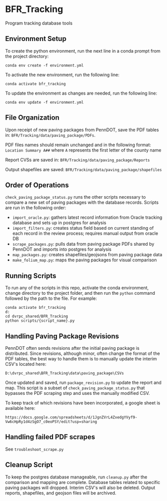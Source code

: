 # BFR_Tracking

Program tracking database tools

## Environment Setup

To create the python environment, run the next line in a conda prompt from the project directory:

```
conda env create -f environment.yml
```

To activate the new environment, run the following line:

```
conda activate bfr_tracking
```

To update the environment as changes are needed, run the following line:

```
conda env update -f environment.yml
```

## File Organization

Upon receipt of new paving packages from PennDOT, save the PDF tables in: `BFR/Tracking/data/paving_package/PDFs`.

PDF files names should remain unchanged and in the following format: `Location Summary A##` where `A` represents the first letter of the county name

Report CVSs are saved in: `BFR/Tracking/data/paving_package/Reports`

Output shapefiles are saved: `BFR/Tracking/data/paving_package/shapefiles`

## Order of Operations

`check_paving_package_status.py` runs the other scripts necessary to compare a new set of paving packages with the database records. Scripts are run in the following order:

- `import_oracle.py`: gathers latest record information from Oracle tracking database and sets up in postgres for analysis
- `import_filters.py`: creates status field based on current standing of each record in the review process; requires manual output from oracle DB
- `scrape_packages.py`: pulls data from paving package PDFs shared by PennDOT and imports into postgres for analysis
- `map_packages.py`: creates shapefiles/geojsons from paving package data
- `make_folium_map.py`: maps the paving packages for visual comparison

## Running Scripts

To run any of the scripts in this repo, activate the conda environment, change directory to the project folder, and then run the `python` command followed by the path to the file. For example:

```
conda activate bfr_tracking
d:
cd dvrpc_shared/BFR_Tracking
python scripts/{script_name}.py
```

## Handling Paving Package Revisions

PennDOT often sends revisions after the initial paving package is distributed. Since revisions, although minor, often change the format of the PDF tables, the best way to handle them is to manually update the interim CSV's located here:

```
D:\dvrpc_shared\BFR_Tracking\data\paving_package\CSVs
```

Once updated and saved, run `package_revision.py` to update the report and map. This script is a subset of `check_paving_package_status.py` that bypasses the PDF scraping step and uses the manually modified CSV.

To keep track of which revisions have been incorporated, a google sheet is available here:

```
https://docs.google.com/spreadsheets/d/1JgnZVrL4ZxedgYVyf9-Vw6cHpRy1d4zSgO7_c0eoPSY/edit?usp=sharing
```

## Handling failed PDF scrapes

See `troubleshoot_scrape.py`

## Cleanup Script

To keep the postgres database manageable, run `cleanup.py` after the comparison and mapping are complete. Database tables related to specific paving packages will dropped. Interim CSV's will also be deleted. Output reports, shapefiles, and geojson files will be archived.

